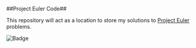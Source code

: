 ##Project Euler Code##

This repository will act as a location to store my solutions to [Project Euler](https://projecteuler.net) problems.

![Badge](https://projecteuler.net/profile/TheEscapeGuy.png)
